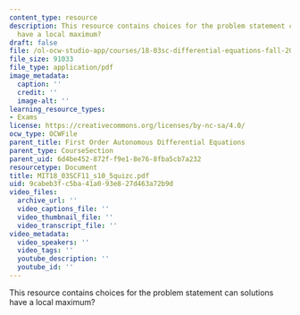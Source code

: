 ```yaml
---
content_type: resource
description: This resource contains choices for the problem statement can solutions
  have a local maximum?
draft: false
file: /ol-ocw-studio-app/courses/18-03sc-differential-equations-fall-2011/9cabeb3fc5ba41a093e827d463a72b9d_MIT18_03SCF11_s10_5quizc.pdf
file_size: 91033
file_type: application/pdf
image_metadata:
  caption: ''
  credit: ''
  image-alt: ''
learning_resource_types:
- Exams
license: https://creativecommons.org/licenses/by-nc-sa/4.0/
ocw_type: OCWFile
parent_title: First Order Autonomous Differential Equations
parent_type: CourseSection
parent_uid: 6d4be452-872f-f9e1-8e76-8fba5cb7a232
resourcetype: Document
title: MIT18_03SCF11_s10_5quizc.pdf
uid: 9cabeb3f-c5ba-41a0-93e8-27d463a72b9d
video_files:
  archive_url: ''
  video_captions_file: ''
  video_thumbnail_file: ''
  video_transcript_file: ''
video_metadata:
  video_speakers: ''
  video_tags: ''
  youtube_description: ''
  youtube_id: ''
---
```

This resource contains choices for the problem statement can solutions have a local maximum?